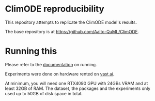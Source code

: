 # ClimODE reproducibility

This repository attempts to replicate the ClimODE model's results. 

The base repository is at https://github.com/Aalto-QuML/ClimODE. 

# Running this

Please refer to the [documentation](./docs/on_vastai.md) on running. 

Experiments were done on hardware rented on [vast.ai](https://vast.ai/). 

At minimum, you will need one RTX4090 GPU with 24GBs VRAM and at least 32GB of RAM. The dataset, the packages and the experiments only used up to 50GB of disk space in total. 